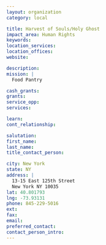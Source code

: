 ```yaml
---
layout: organization
category: local

title: Harvest of Souls/Holy Ghost
impact_area: Human Rights
keywords: 
location_services: 
location_offices: 
website: 

description: 
mission: |
  Food Pantry

cash_grants: 
grants: 
service_opp: 
services: 

learn: 
cont_relationship: 

salutation: 
first_name: 
last_name: 
title_contact_person: 

city: New York
state: NY
address: |
  13-15 East 125th Street     
  New York NY 10035
lat: 40.801793
lng: -73.93131
phone: 845-229-5016
ext: 
fax: 
email: 
preferred_contact: 
contact_person_intro: 
---
```

